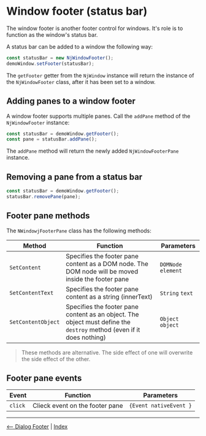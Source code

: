 # Window footer (status bar)

The window footer is another footer control for windows. It's role is to function as the window's status bar.

A status bar can be added to a window the following way:

```javascript
const statusBar = new NjWindowFooter();
demoWindow.setFooter(statusBar);
```

The `getFooter` getter from the `NjWindow` instance will return the instance of the `NjWindowFooter` class, after it has been set to a window.

## Adding panes to a window footer

A window footer supports multiple panes. Call the `addPane` method of the `NjWindowFooter` instance:

```javascript
const statusBar = demoWindow.getFooter();
const pane = statusBar.addPane();
```

The `addPane` method will return the newly added `NjWindowFooterPane` instance.

## Removing a pane from a status bar

```javascript
const statusBar = demoWindow.getFooter();
statusBar.removePane(pane);
```

## Footer pane methods

The `NWindowjFooterPane` class has the following methods:

| Method   | Function  | Parameters|
|----------|-----------|-----------|
|  `SetContent` | Specifies the footer pane content as a DOM node. The DOM node will be moved inside the footer pane | `DOMNode` `element` |
| `SetContentText` | Specifies the footer pane content as a string (innerText) | `String` `text` |
| `SetContentObject` | Specifies the footer pane content as an object. The object must define the `destroy` method (even if it does nothing) | `Object` `object` |

> These methods are alternative. The side effect of one will overwrite the side effect of the other.

## Footer pane events

| Event   | Function  | Parameters|
|----------|-----------|-----------|
| `click` | Clieck event on the footer pane | `{Event nativeEvent }`

-----

[<-- Dialog Footer](./dialog_footer.md) |
[Index](./index.md)
